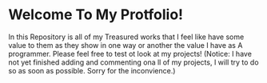 # Welcome To My Protfolio!

In this Repository is all of my Treasured works that I feel like have some value to them as they show in one way or another the value I have as A programmer. Please feel free to test ot look at my projects!
(Notice: I have not yet finished adding and commenting ona ll of my projects, I will try to do so as soon as possible. Sorry for the inconvience.)
